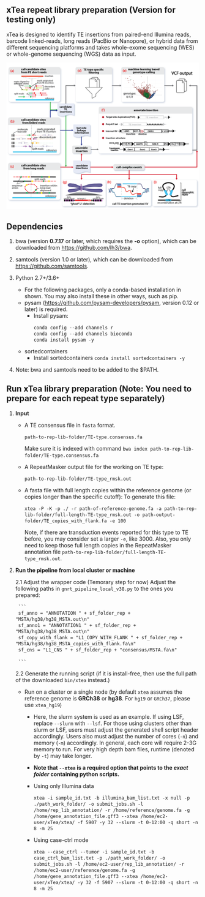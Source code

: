## xTea repeat library preparation (Version for testing only)

xTea is designed to identify TE insertions from paired-end Illumina reads, barcode linked-reads, long reads (PacBio or Nanopore), or hybrid data from different sequencing platforms and takes whole-exome sequencing (WES) or whole-genome sequencing (WGS) data as input. 

![alt text](./xTea_workflow.png)


## Dependencies

1. bwa (version **0.7.17** or later, which requires the **-o** option), which can be downloaded from https://github.com/lh3/bwa.
2. samtools (version 1.0 or later), which can be downloaded from https://github.com/samtools.
3. Python 2.7+/3.6+
	+ For the following packages, only a conda-based installation in shown. You may also install these in other ways, such as pip. 
	+ pysam (https://github.com/pysam-developers/pysam, version 0.12 or later) is required.
		+ Install pysam:
			```
			conda config --add channels r
			conda config --add channels bioconda
			conda install pysam -y
			```
	+ sortedcontainers
		+ Install sortedcontainers
		`conda install sortedcontainers -y`

4. Note: bwa and samtools need to be added to the $PATH.



## Run xTea library preparation (Note: You need to prepare for each repeat type separately)
1. **Input**
	+ A TE consensus file in `fasta` format.
	
		```
		path-to-rep-lib-folder/TE-type.consensus.fa
		```
	
		Make sure it is indexed with command `bwa index path-to-rep-lib-folder/TE-type.consensus.fa`

	+ A RepeatMasker output file for the working on TE type:
		```
		path-to-rep-lib-folder/TE-type_rmsk.out
		```
	
	+ A fasta file with full length copies within the reference genome (or copies longer than the specific cutoff):
		To generate this file:

		```
		xtea -P -K -p ./ -r path-of-reference-genome.fa -a path-to-rep-lib-folder/full-length-TE-type_rmsk.out -o path-output-folder/TE_copies_with_flank.fa -e 100 
		```
		Note, if there are transduction events reported for this type to TE before, you may consider set a larger `-e`, like 3000. Also, you only need to keep those full length copies in the RepeatMasker annotation file `path-to-rep-lib-folder/full-length-TE-type_rmsk.out`.


2. **Run the pipeline from local cluster or machine**

	2.1 Adjust the wrapper code (Temorary step for now)
		Adjust the following paths in `gnrt_pipeline_local_v38.py` to the ones you prepared:

		```
		sf_anno = "ANNOTATION " + sf_folder_rep + "MSTA/hg38/hg38_MSTA.out\n"
        sf_anno1 = "ANNOTATION1 " + sf_folder_rep + "MSTA/hg38/hg38_MSTA.out\n"
        sf_copy_with_flank = "L1_COPY_WITH_FLANK " + sf_folder_rep + "MSTA/hg38/hg38_MSTA_copies_with_flank.fa\n"
        sf_cns = "L1_CNS " + sf_folder_rep + "consensus/MSTA.fa\n"

		```

	2.2 Generate the running script (if it is install-free, then use the full path of the downloaded `bin/xtea` instead.)
			
	+ Run on a cluster or a single node (by default `xtea` assumes the reference genome is **GRCh38** or **hg38**. For `hg19` or `GRCh37`, please use `xtea_hg19`)
		+ Here, the slurm system is used as an example. If using LSF, replace `--slurm` with `--lsf`. For those using clusters other than slurm or LSF, users must adjust the generated shell script header accordingly. Users also must adjust the number of cores (`-n`) and memory (`-m`) accordingly. In general, each core will require 2-3G memory to run. For very high depth bam files, runtime (denoted by `-t`) may take longer.
		+ **Note that `--xtea` is a required option that points to the *exact folder* containing python scripts.**

		+ Using only Illumina data
			```
			xtea -i sample_id.txt -b illumina_bam_list.txt -x null -p ./path_work_folder/ -o submit_jobs.sh -l /home/rep_lib_annotation/ -r /home/reference/genome.fa -g /home/gene_annotation_file.gff3 --xtea /home/ec2-user/xTea/xtea/ -f 5907 -y 32 --slurm -t 0-12:00 -q short -n 8 -m 25
			```

		+ Using case-ctrl mode
			```
			xtea --case_ctrl --tumor -i sample_id.txt -b case_ctrl_bam_list.txt -p ./path_work_folder/ -o submit_jobs.sh -l /home/ec2-user/rep_lib_annotation/ -r /home/ec2-user/reference/genome.fa -g /home/gene_annotation_file.gff3 --xtea /home/ec2-user/xTea/xtea/ -y 32 -f 5907 --slurm -t 0-12:00 -q short -n 8 -m 25
			```

		

